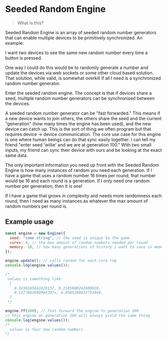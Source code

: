 # Seeded Random Engine

> What is this?

Seeded Random Engine is an array of seeded random number generators that can enable multiple devices to be primitively synchronized. An example:

I want two devices to see the same new random number every time a button is pressed.

One way I could do this would be to randomly generate a number and update the devices via web sockets or some other cloud based solution. That solution, while valid, is somewhat overkill if all I need is a synchronized random number generator.

Enter the seeded random engine. The concept is that if devices share a seed, multiple random number generators can be synchronised between the devices.

A seeded random number generator can be "fast forwarded." This means if a new device wants to join others, the others share the seed and the current "generation" (how many times the engine has been used), and the new device can catch up. This is the sort of thing we often program but that requires device -> device communication. The core use case for this engine is one where human beings can do that sync easily together. I can tell my friend "enter seed 'willie' and we are at generation 100." With two small inputs, my friend can sync their device with ours and be looking at the exact same data.

The only important information you need up front with the Seeded Random Engine is how many instances of random you need each generation. If I have a game that uses a random number 16 times per round, that number would be 16 and each round is a generation. If I only need one random number per generation, then it is one!

If I have a game that grows in complexity and needs more randomness each round, then I need as many instances as whatever the max amount of random numbers per round is.

## Example usage

```js
const engine = new Engine({
  seed: "some string", // the seed is unique to the game
  cores: 4, // the max amount of random numbers needed per round
  memory: 10, // how many generations of history i want to save in memory
});

engine.update(); // calls random for each core rng
console.log(engine.values());

/*
 values is something like: 
  [
    0.3230205841828137, 0.2185600262600928,
    0.1377083600964397=, 0.9505280032753944,
  ]
 */

engine.ff(100); // fast forward the engine to generation 100
// this engine at generation 100 will always yield the same thing
console.log(engine.values());
/* 
  values is four new random numbers
*/
```
